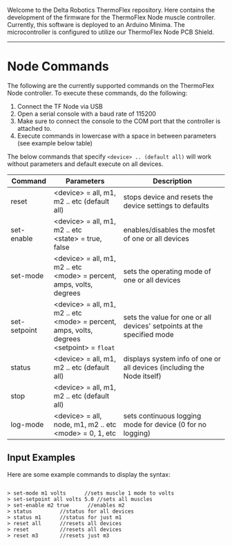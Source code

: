 Welcome to the Delta Robotics ThermoFlex repository.  Here contains the development of the firmware for the ThermoFlex Node muscle controller.  Currently, this software is deployed to an Arduino Minima.  The microcontroller is configured to utilize our ThermoFlex Node PCB Shield.

---


# Node Commands


The following are the currently supported commands on the ThermoFlex Node controller.  To execute these commands, do the following:

1. Connect the TF Node via USB 
2. Open a serial console with a baud rate of 115200
3. Make sure to connect the console to the COM port that the controller is attached to.
4. Execute commands in lowercase with a space in between parameters (see example below table)


The below commands that specify `<device> .. (default all)` will work without parameters and default execute on all devices.

| Command      | Parameters                                                                                         | Description                                                            |
| ------------ | -------------------------------------------------------------------------------------------------- | ---------------------------------------------------------------------- |
| reset        | \<device\> = all, m1, m2 .. etc (default all)                                                      | stops device and resets the device settings to defaults                |
| set-enable   | \<device> = all, m1, m2 .. etc<br>\<state> = true, false                                           | enables/disables the mosfet of one or all devices                      |
| set-mode     | \<device> = all, m1, m2 .. etc<br>\<mode> = percent, amps, volts, degrees                          | sets the operating mode of one or all devices                          |
| set-setpoint | \<device> = all, m1, m2 .. etc<br>\<mode> = percent, amps, volts, degrees<br>\<setpoint> = `float` | sets the value for one or all devices' setpoints at the specified mode |
| status       | \<device\> = all, m1, m2 .. etc (default all)                                                      | displays system info of one or all devices (including the Node itself) |
| stop         | \<device\> = all, m1, m2 .. etc (default all)
| log-mode     | \<device\> = all, node, m1, m2 .. etc<br>\<mode> = 0, 1, etc                                       | sets continuous logging mode for device (0 for no logging)

## Input Examples

Here are some example commands to display the syntax:

```

> set-mode m1 volts      //sets muscle 1 mode to volts
> set-setpoint all volts 5.0 //sets all muscles
> set-enable m2 true      //enables m2
> status         //status for all devices
> status m1      //status for just m1
> reset all      //resets all devices
> reset          //resets all devices
> reset m3       //resets just m3

```
